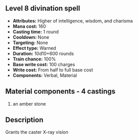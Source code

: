 ## Level 8 divination spell
- **Attributes:** Higher of intelligence, wisdom, and charisma
- **Mana cost:** 160
- **Casting time:** 1 round
- **Cooldown:** None
- **Targeting:** None
- **Effect type:** Warned
- **Duration:** 10d10+600 rounds
- **Train chance:** 100%
- **Base write cost:** 100 charges
- **Write cost:** From half to full base cost
- **Components:** Verbal, Material
## Material components - 4 castings
1. an amber stone
## Description
Grants the caster X-ray vision
